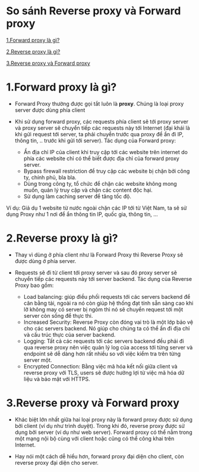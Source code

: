 # So sánh Reverse proxy và Forward proxy

[1.Forward proxy là gì?](#whatisforwardproxy)

[2.Reverse proxy là gì?](#whatisreveseproxy)

[3.Reverse proxy và Forward proxy](#reveseproxy&forwardproxy)

# <a name="whatisforwardproxy">1.Forward proxy là gì?</a>

- Forward Proxy thường được gọi tắt luôn là **proxy**. Chúng là loại proxy server được dùng phía client

- Khi sử dụng forward proxy, các requests phía client sẽ tới proxy server và proxy server sẽ chuyển tiếp các requests này tới Internet (đại khái là khi gửi request tới server, ta phải chuyển trước qua proxy để ẩn đi IP, thông tin, .. trước khi gửi tới server). Tác dụng của Forward proxy:
    - Ẩn địa chỉ IP của client khi truy cập tới các website trên internet do phía các website chỉ có thể biết được địa chỉ của forward proxy server.
    - Bypass firewall restriction để truy cập các website bị chặn bởi công ty, chính phủ, bla bla.
    - Dùng trong công ty, tổ chức để chặn các website không mong muốn, quản lý truy cập và chặn các content độc hại.
    - Sử dụng làm caching server để tăng tốc độ.

Ví dụ: Giả dụ 1 website từ nước ngoài chặn các IP tới từ Việt Nam, ta sẽ sử dụng Proxy như 1 nơi để ẩn thông tin IP, quốc gia, thông tin, ... 

# <a name="whatisreveseproxy">2.Reverse proxy là gì?</a>

- Thay vì dùng ở phía client như là Forward Proxy thì Reverse Proxy sẽ được dùng ở phía server.

- Requests sẽ đi từ client tới proxy server và sau đó proxy server sẽ chuyển tiếp các requests này tới server backend. Tác dụng của Reverse Proxy bao gồm:

    - Load balancing: giúp điều phối requests tới các servers backend để cân bằng tải, ngoài ra nó còn giúp hệ thống đạt tính sẵn sàng cao khi lỡ không may có server bị ngỏm thì nó sẽ chuyển request tới một server còn sống để thực thi.
    - Increased Security: Reverse Proxy còn đóng vai trò là một lớp bảo vệ cho các servers backend. Nó giúp cho chúng ta có thể ẩn đi địa chỉ và cấu trúc thực của server backend.
    - Logging: Tất cả các requests tới các servers backend đều phải đi qua reverse proxy nên việc quản lý log của access tới từng server và endpoint sẽ dễ dàng hơn rất nhiều so với việc kiểm tra trên từng server một.
    - Encrypted Connection: Bằng việc mã hóa kết nối giữa client và reverse proxy với TLS, users sẽ được hưởng lợi từ việc mã hóa dữ liệu và bảo mật với HTTPS.

# <a name="reveseproxy&forwardproxy">3.Reverse proxy và Forward proxy</a>

- Khác biệt lớn nhất giữa hai loại proxy này là forward proxy được sử dụng bởi client (ví dụ như trình duyệt). Trong khi đó, reverse proxy được sử dụng bởi server (ví dụ như web server). Forward proxy có thể nằm trong một mạng nội bộ cùng với client hoặc cũng có thể công khai trên Internet.

- Hay nói một cách dễ hiểu hơn, forward proxy đại diện cho client, còn reverse proxy đại diện cho server.